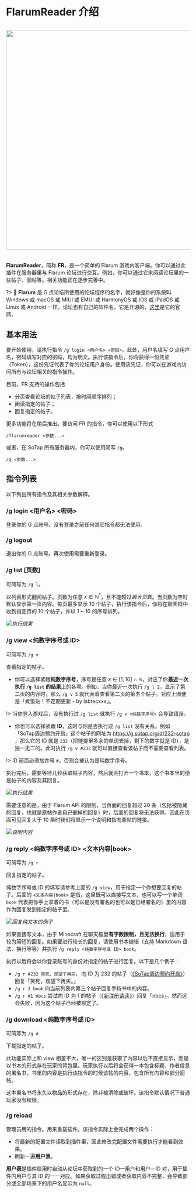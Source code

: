# FlarumReader 介绍

<img class="without-shadow" src="https://sotapmc.oss-cn-beijing.aliyuncs.com/img/logo/flarumreader.svg" draggable="false" width="600px" style="margin: 32px 0; display: block"/>

**FlarumReader**，简称 **FR**，是一个简单的 Flarum 游戏内客户端。你可以通过此插件在服务器里与 Flarum 论坛进行交互。例如，你可以通过它来阅读论坛里的一些帖子、回帖等。相关功能正在逐步完善中。

?> 💬 **Flarum** 是 G 点论坛所使用的论坛程序的名字，就好像是你的系统叫 Windows 或 macOS 或 MIUI 或 EMUI 或 HarmonyOS 或 iOS 或 iPadOS 或 Linux 或 Android 一样，论坛也有自己的软件名。它是开源的，[这里](https://flarum.org/)是它的官网。

## 基本用法

要开始使用，请执行指令 `/g login <用户名> <密码>`。此处，用户名填写 G 点用户名，密码填写对应的密码，均为明文。执行该指令后，你将获得一份凭证（Token），这份凭证代表了你的论坛用户身份。使用该凭证，你可以在游戏内访问所有与论坛相关的指令操作。

目前，FR 支持的操作包括

- 分页查看论坛的帖子列表，按时间顺序排列；
- 阅读指定的帖子；
- 回复指定的帖子。

更多功能将在稍后推出。要访问 FR 的指令，你可以使用以下形式

```minecraft
/flarumreader <参数...>
```

或者，在 SoTap 所有服务器内，你可以使用简写 `/g`。

```minecraft
/g <参数...>
```

## 指令列表

以下列出所有指令及其相关参数解释。

### /g login <用户名> <密码>

登录你的 G 点账号。没有登录之前任何其它指令都无法使用。

### /g logout

退出你的 G 点账号。再次使用需要重新登录。

### /g list [页数]

可简写为 `/g l`。

以列表形式翻阅帖子。页数为任意 $x \in \mathbb{N}^*$，且不能超过*最大页数*。当页数为空时默认显示第一页内容。每页最多显示 10 个帖子，执行该指令后，你将在聊天框中收到指定页的 10 个帖子，并以 1 ~ 10 的序号排列。

![](https://i.loli.net/2021/06/07/mXb7fJHQ2BF6Wyh.png)*执行结果*

### /g view <纯数字序号或 ID>

可简写为 `/g v`

查看指定的帖子。

- 你可以选择紧跟**纯数字序号**，序号是任意 $x \in [1, 10] \cap \mathbb{N}$，对应了你**最近一次执行 `/g list` 的结果**上的各项。例如，当你最近一次执行 `/g l 2`，显示了第二页的内容时，那么 `/g v 5` 就代表着查看第二页的第五个帖子。对应上图便是「煮饭贴！不定期更新 - by labtecxxx」。

!> 当你登入游戏后，没有执行过 `/g list` 就执行 `/g v <纯数字序号>` 会导致错误。

- 你也可以选择紧跟 **ID**，这时与你是否执行过 `/g list` 没有关系。例如「SoTap周边预约开启」这个帖子的网址为 https://g.sotap.org/d/232-sotap ，那么它的 ID 就是 `232`（把链接里多余的单词去掉，剩下的数字就是 ID），是独一无二的。此时执行 `/g v #232` 就可以直接查看该帖子而不需要查看列表。

!> ID 前面必须加井号 `#`，否则会被认为是纯数字序号。

执行完后，需要等待几秒获取帖子内容，然后就会打开一个书本，这个书本里的便是帖子的内容及其回复。

![](https://i.loli.net/2021/06/07/eQFOl3LkpIDdm9r.png)*执行结果*

需要注意的是，由于 Flarum API 的限制，当页面的回复超过 20 条（包括被隐藏的回复，也就是原帖作者自己删掉的回复）时，后面的回复将无法获得。因此在页面可见回复大于 10 条时我们将显示一个说明和指向原帖的链接。

![](https://i.loli.net/2021/06/07/waDuihnXsKIB2ZH.png)*说明内容*

### /g reply <纯数字序号或 ID> <文本内容|book>

可简写为 `/g r`

回复指定的帖子。

纯数字序号或 ID 的填写请参考上面的 `/g view`，用于指定一个你想要回复的帖子。后面的 `<文本内容|book>` 是指，这里既可以直接写文本，也可以写一个单词 `book` 代表把你手上拿着的书（可以是没有署名的也可以是已经署名的）里的内容作为回复发到指定的帖子里。

![](https://i.loli.net/2021/06/07/xYrFsMlqGwIc9im.png)*回复纯文本的例子*

如果直接写文本，由于 Minecraft 在聊天框里**有字数限制，且无法换行**，适用于较为简短的回复。如果要进行较长的回复，请使用书本编辑（支持 Markdown 语法、换行等等）并执行 `/g reply <纯数字序号或 ID> book`。

执行以后将会以你登录账号的身份对指定的帖子进行回复。以下是几个例子：

- `/g r #232 笑死，观望下再买。` 向 ID 为 232 的帖子（[《SoTap周边预约开启》](https://g.sotap.org/d/232)）回复「笑死，观望下再买。」
- `/g r 3 book` 向当前列表内第三个帖子回复手持书中的内容。
- `/g r #1 nbcs` 尝试向 ID 为 1 的帖子（[《新注册请读》](https://g.sotap.org/d/1)）回复「nbcs」。然而这会失败，因为这个帖子已经被锁定了。

### /g download <纯数字序号或 ID>

可简写为 `/g d`

下载指定的帖子。

此功能实际上和 view 相差不大，唯一的区别是获取了内容以后不直接显示，而是以书本的形式存在玩家的背包里。玩家执行以后将会获得一本包含标题、作者信息的署名书，书里的内容是执行该指令的时候该帖的内容，包含所有内容和部分回帖。

这本署名书将永久以物品的形式存在，除非被清除或破坏。该指令默认情况下普通玩家没有权限。

### /g reload

管理员用的指令。用来重载插件。该指令实际上会完成两个操作：

- 将最新的配置文件读取到插件里，因此修改完配置文件需要执行才能看到效果。
- 刷新一遍**用户表**。

**用户表**是插件启用时自动从论坛中获取到的一个 ID—用户和用户—ID 对，用于插件内用户与其 ID 的一一对应。如果获取过程出错或者获取内容不完整，会导致部分或全部场景下的用户名显示为 `null`。